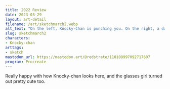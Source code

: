 ```yaml
---
title: 2022 Review
date: 2023-03-29
layout: art-detail
filename: /art/sketchmarch2.webp
alt_text: "On the left, Knocky-Chan is punching you. On the right, a dark haired girl is leaning on a non-descript cube."
slug: sketchmarch2
characters:
- Knocky-chan
arttags:
- sketch
mastodon_url: https://mastodon.art/@redstrate/110108997092717607
program: Procreate
---
```

Really happy with how Knocky-chan looks here, and the glasses girl turned out pretty cute too.
